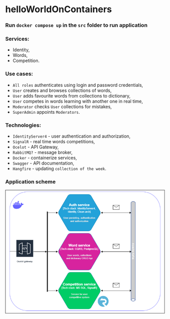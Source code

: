 # helloWorldOnContainers
### Run `docker compose up` in the `src` folder to run application 

### Services:
* Identity,
* Words,
* Competition.

### Use cases:
* `All roles` authenticates using login and password credentials,
* `User` creates and browses collections of words,
* `User` adds favourite words from collections to dictionary,
* `User` competes in words learning with another one in real time,
* `Moderator` checks `User` collections for mistakes,
* `SuperAdmin` appoints `Moderators`.

### Technologies:
* `IdentityServer4` - user authentication and authorization,
* `SignalR` - real time words competitions,
* `Ocelot` - API Gateway,
* `RabbitMQ?` - message broker,
* `Docker` - containerize services,
* `Swagger` - API documentation,
* `Hangfire` - updating `collection of the week`.

### Application scheme<br>
![alt text](helloWorldOnContainers.drawio.png)